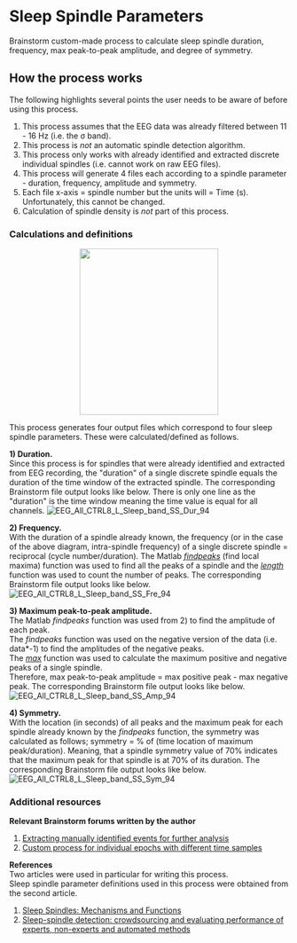 # Sleep Spindle Parameters
Brainstorm custom-made process to calculate sleep spindle duration, frequency, max peak-to-peak amplitude, and degree of symmetry.

## How the process works
The following highlights several points the user needs to be aware of before using this process. 
1) This process assumes that the EEG data was already filtered between 11 - 16 Hz (i.e. the σ band).
2) This process is *not* an automatic spindle detection algorithm.
3) This process only works with already identified and extracted discrete individual spindles (i.e. cannot work on raw EEG files).
4) This process will generate 4 files each according to a spindle parameter - duration, frequency, amplitude and symmetry.
5) Each file x-axis = spindle number but the units will = Time (s). Unfortunately, this cannot be changed.
6) Calculation of spindle density is *not* part of this process. 

### Calculations and definitions
<p align="center">
  <img width="250" height="300" src="https://github.com/mcp0228/Brainstorm-Custom-Processes/assets/134780775/00408a54-a025-43e9-b459-eb63a070842e">
</p>

This process generates four output files which correspond to four sleep spindle parameters. These were calculated/defined as follows.

**1) Duration.**
<br>Since this process is for spindles that were already identified and extracted from EEG recording, the "duration" of a single discrete spindle equals the duration of the time window of the extracted spindle.
The corresponding Brainstorm file output looks like below. There is only one line as the "duration" is the time window meaning the time value is equal for all channels. 
![EEG_All_CTRL8_L_Sleep_band_SS_Dur_94](https://github.com/park-minchul/Brainstorm-Custom-Processes/assets/134780775/47e35b8a-ee3a-44df-84a7-c4355d132f10)

**2) Frequency.**
<br>With the duration of a spindle already known, the frequency (or in the case of the above diagram, intra-spindle frequency) of a single discrete spindle = reciprocal (cycle number/duration).
The Matlab [*findpeaks*](https://au.mathworks.com/help/signal/ref/findpeaks.html) (find local maxima) function was used to find all the peaks of a spindle and the [*length*](https://au.mathworks.com/help/Matlab/ref/length.html) function was used to count the number of peaks. The corresponding Brainstorm file output looks like below.
![EEG_All_CTRL8_L_Sleep_band_SS_Fre_94](https://github.com/park-minchul/Brainstorm-Custom-Processes/assets/134780775/39aedaae-30e3-4f1d-b63b-e55a1c935409)

**3) Maximum peak-to-peak amplitude.**
<br>The Matlab *findpeaks* function was used from 2) to find the amplitude of each peak.
<br>The *findpeaks* function was used on the negative version of the data (i.e. data*-1) to find the amplitudes of the negative peaks.
<br>The [*max*](https://au.mathworks.com/help/Matlab/ref/max.html) function was used to calculate the maximum positive and negative peaks of a single spindle. 
<br>Therefore, max peak-to-peak amplitude = max positive peak - max negative peak. The corresponding Brainstorm file output looks like below.
![EEG_All_CTRL8_L_Sleep_band_SS_Amp_94](https://github.com/park-minchul/Brainstorm-Custom-Processes/assets/134780775/df75a794-8f35-48b9-bd25-ea97c828a2d0)

**4) Symmetry.**
<br>With the location (in seconds) of all peaks and the maximum peak for each spindle already known by the *findpeaks* function, the symmetry was calculated as follows; symmetry = % of (time location of maximum peak/duration). 
Meaning, that a spindle symmetry value of 70% indicates that the maximum peak for that spindle is at 70% of its duration. The corresponding Brainstorm file output looks like below.
![EEG_All_CTRL8_L_Sleep_band_SS_Sym_94](https://github.com/park-minchul/Brainstorm-Custom-Processes/assets/134780775/0e0a8363-d811-4dde-943f-855052bf105c)

### Additional resources
**Relevant Brainstorm forums written by the author**
1) [Extracting manually identified events for further analysis](https://neuroimage.usc.edu/forums/t/extracting-manually-identified-events-for-further-analysis/41841)
2) [Custom process for individual epochs with different time samples](https://neuroimage.usc.edu/forums/t/custom-process-for-individual-epochs-with-different-time-samples/42260)

**References**
<br>Two articles were used in particular for writing this process.
<br>Sleep spindle parameter definitions used in this process were obtained from the second article. 
1) [Sleep Spindles: Mechanisms and Functions](https://pubmed.ncbi.nlm.nih.gov/31804897/)
2) [Sleep-spindle detection: crowdsourcing and evaluating performance of experts, non-experts and automated methods](https://pubmed.ncbi.nlm.nih.gov/24562424/)
